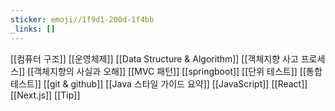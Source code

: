 ```yaml
---
sticker: emoji//1f9d1-200d-1f4bb
_links: []
---
```

[[컴퓨터 구조]]
[[운영체제]]
[[Data Structure & Algorithm]]
[[객체지향 사고 프로세스]]
[[객체지향의 사실과 오해]]
[[MVC 패턴]]
[[springboot]]
[[단위 테스트]]
[[통합 테스트]]
[[git & github]]
[[Java 스타일 가이드 요약]]
[[JavaScript]]
[[React]]
[[Next.js]]
[[Tip]]